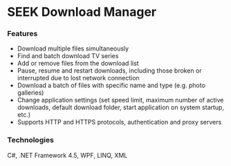 # SEEK Download Manager

### Features
- Download multiple files simultaneously
- Find and batch download TV series
- Add or remove files from the download list
- Pause, resume and restart downloads, including those broken or interrupted due to lost network connection
- Download a batch of files with specific name and type (e.g. photo galleries)
- Change application settings (set speed limit, maximum number of active downloads, default download folder, start application on system startup, etc.)
- Supports HTTP and HTTPS protocols, authentication and proxy servers

### Technologies
C#, .NET Framework 4.5, WPF, LINQ, XML
